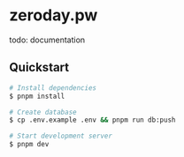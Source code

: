 # zeroday.pw

todo: documentation

## Quickstart

```bash
# Install dependencies
$ pnpm install

# Create database
$ cp .env.example .env && pnpm run db:push

# Start development server
$ pnpm dev
```
